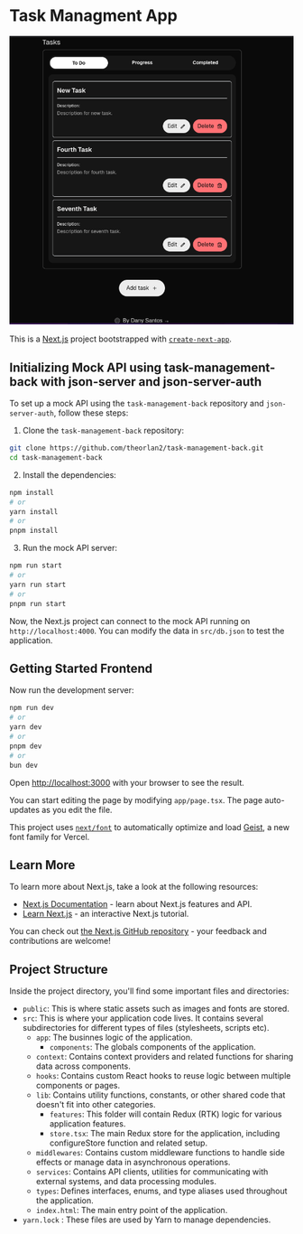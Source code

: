 
# Task Managment App
<img src="/resources/task-managment.png">

This is a [Next.js](https://nextjs.org) project bootstrapped with [`create-next-app`](https://nextjs.org/docs/app/api-reference/cli/create-next-app).

## Initializing Mock API using task-management-back with json-server and json-server-auth

To set up a mock API using the `task-management-back` repository and `json-server-auth`, follow these steps:

1. Clone the `task-management-back` repository:

```bash
git clone https://github.com/theorlan2/task-management-back.git
cd task-management-back
```

2. Install the dependencies:

```bash
npm install
# or
yarn install
# or
pnpm install
```

3. Run the mock API server:

```bash
npm run start
# or
yarn run start
# or
pnpm run start
```

Now, the Next.js project can connect to the mock API running on `http://localhost:4000`. You can modify the data in `src/db.json` to test the application.




## Getting Started Frontend

Now run the development server:

```bash
npm run dev
# or
yarn dev
# or
pnpm dev
# or
bun dev
```

Open [http://localhost:3000](http://localhost:3000) with your browser to see the result.

You can start editing the page by modifying `app/page.tsx`. The page auto-updates as you edit the file.

This project uses [`next/font`](https://nextjs.org/docs/app/building-your-application/optimizing/fonts) to automatically optimize and load [Geist](https://vercel.com/font), a new font family for Vercel.

## Learn More

To learn more about Next.js, take a look at the following resources:

- [Next.js Documentation](https://nextjs.org/docs) - learn about Next.js features and API.
- [Learn Next.js](https://nextjs.org/learn) - an interactive Next.js tutorial.

You can check out [the Next.js GitHub repository](https://github.com/vercel/next.js) - your feedback and contributions are welcome!


## Project Structure

Inside the project directory, you'll find some important files and directories:

- `public`: This is where static assets such as images and fonts are stored.
- `src`: This is where your application code lives. It contains several subdirectories for different types of files (stylesheets, scripts etc).
  - `app`: The businnes logic of the application.
    - `components`: The globals components of the application.
  - `context`: Contains context providers and related functions for sharing data across components.
  - `hooks`: Contains custom React hooks to reuse logic between multiple components or pages.
  - `lib`: Contains utility functions, constants, or other shared code that doesn't fit into other categories.
    - `features`: This folder will contain Redux (RTK) logic for various application features.
    - `store.tsx`: The main Redux store for the application, including configureStore function and related setup.
  - `middlewares`: Contains custom middleware functions to handle side effects or manage data in asynchronous operations.
  - `services`: Contains API clients, utilities for communicating with external systems, and data processing modules.
  - `types`: Defines interfaces, enums, and type aliases used throughout the application.
  - `index.html`: The main entry point of the application.
- `yarn.lock` : These files are used by Yarn to manage dependencies.
